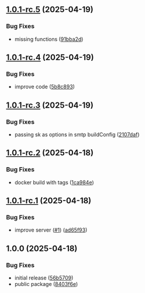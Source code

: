 ## [1.0.1-rc.5](https://github.com/trust0-project/smtp/compare/v1.0.1-rc.4...v1.0.1-rc.5) (2025-04-19)

### Bug Fixes

* missing functions ([91bba2d](https://github.com/trust0-project/smtp/commit/91bba2d0a0bd8321f2fd96b9be5b00f09fcb7c20))

## [1.0.1-rc.4](https://github.com/trust0-project/smtp/compare/v1.0.1-rc.3...v1.0.1-rc.4) (2025-04-19)

### Bug Fixes

* improve code ([5b8c893](https://github.com/trust0-project/smtp/commit/5b8c8930343dd5c58259f4dfb9a491150db043db))

## [1.0.1-rc.3](https://github.com/trust0-project/smtp/compare/v1.0.1-rc.2...v1.0.1-rc.3) (2025-04-19)

### Bug Fixes

* passing sk as options in smtp buildConfig ([2107daf](https://github.com/trust0-project/smtp/commit/2107daf0c8e0af66bb0213f675c85c20e0553189))

## [1.0.1-rc.2](https://github.com/trust0-project/smtp/compare/v1.0.1-rc.1...v1.0.1-rc.2) (2025-04-18)

### Bug Fixes

* docker build with tags ([1ca984e](https://github.com/trust0-project/smtp/commit/1ca984ebe9c810843a3b5a7442a197209f193a18))

## [1.0.1-rc.1](https://github.com/trust0-project/smtp/compare/v1.0.0...v1.0.1-rc.1) (2025-04-18)

### Bug Fixes

* improve server ([#1](https://github.com/trust0-project/smtp/issues/1)) ([ad65f93](https://github.com/trust0-project/smtp/commit/ad65f93cdf591f2a0e0f220dc4277f3bff64fc0c))

## 1.0.0 (2025-04-18)

### Bug Fixes

* initial release ([56b5709](https://github.com/trust0-project/smtp/commit/56b5709feafa713fcadd3a8b956c440470150e9d))
* public package ([8403f6e](https://github.com/trust0-project/smtp/commit/8403f6e706c400ed02ffadb2cc44e2efda93b423))
